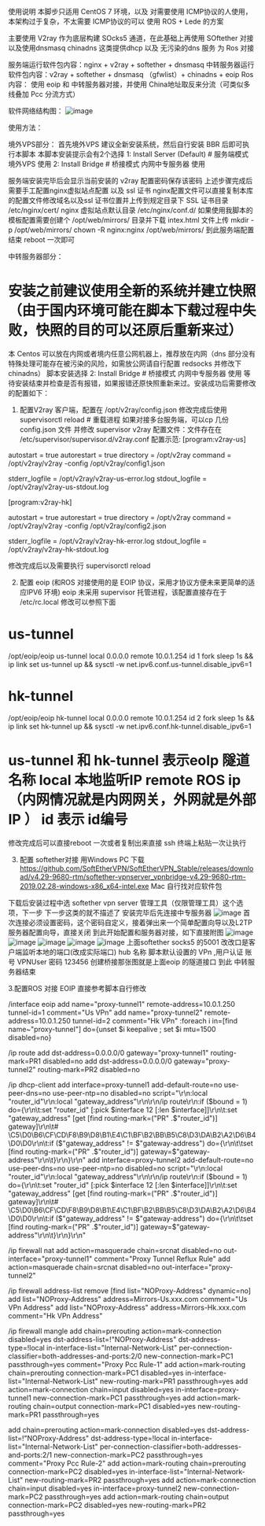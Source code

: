 使用说明
本脚步只适用 CentOS 7 环境，以及 对需要使用 ICMP协议的人使用，本架构过于复杂，不太需要 ICMP协议的可以 使用 ROS + Lede 的方案 

主要使用 V2ray 作为底层构建 SOcks5 通道，在此基础上再使用 SOftether 对接
  以及使用dnsmasq chinadns 这类提供dhcp 以及 无污染的dns 服务 为 Ros 对接

服务端运行软件包内容：nginx + v2ray + softether + dnsmasq
中转服务器运行软件包内容：v2ray + softether + dnsmasq （gfwlist）+ chinadns + eoip
Ros 内容： 使用 eoip 和 中转服务器对接，并使用 China地址取反来分流（可类似多线叠加 Pcc 分流方式）

软件网络结构图：
![image](v2ray-softether-dnsmasq-chinadns/images/001.png)

使用方法：

境外VPS部分：
首先境外VPS 建议全新安装系统，然后自行安装 BBR 后即可执行本脚本
本脚本安装提示会有2个选择
1: Install Server (Default) # 服务端模式 境外VPS 使用
2: Install Bridge     # 桥接模式 内网中专服务器 使用

服务端安装完毕后会显示当前安装的 v2ray 配置密码保存该密码
上述步骤完成后需要手工配置nginx虚拟站点配置 以及 ssl 证书
nginx配置文件可以直接复制本库的配置文件修改域名以及ssl 证书位置并上传到规定目录下
SSL 证书目录 /etc/nginx/cert/
nginx 虚拟站点默认目录 /etc/nginx/conf.d/
如果使用我脚本的模板配置需要创建个 /opt/web/mirrors/ 目录并下载 intex.html 文件上传
mkdir -p /opt/web/mirrors/
chown -R nginx:nginx /opt/web/mirrors/
到此服务端配置结束 reboot 一次即可

中转服务器部分：
# 安装之前建议使用全新的系统并建立快照（由于国内环境可能在脚本下载过程中失败，快照的目的可以还原后重新来过）
本 Centos 可以放在内网或者境内任意公网机器上，推荐放在内网（dns 部分没有特殊处理可能存在被污染的风险，如需放公网请自行配置 redsocks 并修改下 chinadns）
脚本安装选择 2: Install Bridge     # 桥接模式 内网中专服务器 使用
等待安装结束并检查是否有报错，如果报错还原快照重新来过。安装成功后需要修改的配置如下：

1. 配置V2ray 客户端，配置在 /opt/v2ray/config.json 修改完成后使用 supervisorctl reload # 重载进程
如果对接多台服务端，可以cp 几份 config.json 文件 并修改 supervisor v2ray 配置文件：文件存在在 /etc/supervisor/supervisor.d/v2ray.conf
配置示范:
[program:v2ray-us]

autostart = true
autorestart = true
directory = /opt/v2ray
command = /opt/v2ray/v2ray -config /opt/v2ray/config1.json

stderr_logfile = /opt/v2ray/v2ray-us-error.log
stdout_logfile = /opt/v2ray/v2ray-us-stdout.log

[program:v2ray-hk]

autostart = true
autorestart = true
directory = /opt/v2ray
command = /opt/v2ray/v2ray -config /opt/v2ray/config2.json

stderr_logfile = /opt/v2ray/v2ray-hk-error.log
stdout_logfile = /opt/v2ray/v2ray-hk-stdout.log

修改完成后以及需要执行 supervisorctl reload

2. 配置 eoip (和ROS 对接使用的是 EOIP 协议，采用才协议方便未来更简单的适应IPV6 环境)
eoip 未采用 supervisor 托管进程，该配置直接存在于 /etc/rc.local 修改可以参照下面
# us-tunnel
/opt/eoip/eoip us-tunnel local 0.0.0.0 remote 10.0.1.254 id 1 fork
sleep 1s && ip link set us-tunnel up && sysctl -w net.ipv6.conf.us-tunnel.disable_ipv6=1

# hk-tunnel
/opt/eoip/eoip hk-tunnel local 0.0.0.0 remote 10.0.1.254 id 2 fork
sleep 1s && ip link set hk-tunnel up && sysctl -w net.ipv6.conf.hk-tunnel.disable_ipv6=1

# us-tunnel 和 hk-tunnel 表示eoIp 隧道名称  local 本地监听IP remote ROS ip（内网情况就是内网网关，外网就是外部IP ） id 表示 id编号

修改完成后可以直接reboot 一次或者复制出来直接 ssh 终端上粘贴一次让执行

3. 配置 softether对接
用Windows PC 下载 https://github.com/SoftEtherVPN/SoftEtherVPN_Stable/releases/download/v4.29-9680-rtm/softether-vpnserver_vpnbridge-v4.29-9680-rtm-2019.02.28-windows-x86_x64-intel.exe
Mac 自行找对应软件包

下载后安装过程中选 softether vpn server 管理工具（仅限管理工具）这个选项，下一步 下一步这类的就不描述了
安装完毕后先连接中专服务器
![image](v2ray-softether-dnsmasq-chinadns/images/002.png)
首次连接必须设置密码，这个密码自定义，接着弹出来一个简单配置向导以及L2TP服务器配置向导，直接关闭
到此开始配置和服务器对接，如下直接附图
![image](v2ray-softether-dnsmasq-chinadns/images/003.png)
![image](v2ray-softether-dnsmasq-chinadns/images/004.png)
![image](v2ray-softether-dnsmasq-chinadns/images/005.png)
![image](v2ray-softether-dnsmasq-chinadns/images/006.png)
![image](v2ray-softether-dnsmasq-chinadns/images/007.png)
上面softether socks5 的5001 改改口是客户端监听本地的端口(改成实际端口)
hub 名称 脚本默认设置的 VPn ,用户认证 账号 VPNUser 密码 123456
创建桥接那张图就是上面eoip 的隧道接口
到此 中转服务器结束

3.配置ROS 对接 EOIP  直接参考脚本自行修改

/interface eoip
add name="proxy-tunnel1" remote-address=10.0.1.250 tunnel-id=1 comment="Us VPn"
add name="proxy-tunnel2" remote-address=10.0.1.250 tunnel-id=2 comment="Hk VPn"
:foreach i in=[find name~"proxy-tunnel"] do={unset $i keepalive ; set $i mtu=1500 disabled=no}

/ip route
add dst-address=0.0.0.0/0 gateway="proxy-tunnel1" routing-mark=PR1 disabled=no
add dst-address=0.0.0.0/0 gateway="proxy-tunnel2" routing-mark=PR2 disabled=no

/ip dhcp-client
add interface=proxy-tunnel1 add-default-route=no use-peer-dns=no use-peer-ntp=no disabled=no script="\r\n:local \"router_id\"\r\n:local \"gateway_address\"\r\n\r\n/ip route\r\n:if (\$bound = 1) do={\r\n\t:set \"router_id\" [:pick \$interface 12 [:len \$interface]]\r\n\t:set \"gateway_address\" [get [find routing-mark=(\"PR\" .\$\"router_id\")] gateway]\r\n\t# \C5\D0\B6\CF\CD\F8\B9\D8\B1\E4\C1\BF\B2\BB\B5\C8\D3\DA\B2\A2\D6\B4\D0\D0\r\n\t:if (\$\"gateway_address\" != \$\"gateway-address\") do={\r\n\t\tset [find routing-mark=(\"PR\" .\$\"router_id\")] gateway=\$\"gateway-address\"\r\n\t}\r\n}\r\n" 
add interface=proxy-tunnel2 add-default-route=no use-peer-dns=no use-peer-ntp=no disabled=no script="\r\n:local \"router_id\"\r\n:local \"gateway_address\"\r\n\r\n/ip route\r\n:if (\$bound = 1) do={\r\n\t:set \"router_id\" [:pick \$interface 12 [:len \$interface]]\r\n\t:set \"gateway_address\" [get [find routing-mark=(\"PR\" .\$\"router_id\")] gateway]\r\n\t# \C5\D0\B6\CF\CD\F8\B9\D8\B1\E4\C1\BF\B2\BB\B5\C8\D3\DA\B2\A2\D6\B4\D0\D0\r\n\t:if (\$\"gateway_address\" != \$\"gateway-address\") do={\r\n\t\tset [find routing-mark=(\"PR\" .\$\"router_id\")] gateway=\$\"gateway-address\"\r\n\t}\r\n}\r\n" 

/ip firewall nat
add action=masquerade chain=srcnat disabled=no out-interface="proxy-tunnel1" comment="Proxy Tunnel Reflux Rule"
add action=masquerade chain=srcnat disabled=no out-interface="proxy-tunnel2"

/ip firewall address-list
remove [find list="NOProxy-Address" dynamic=no]
add list="NOProxy-Address" address=Mirrors-Us.xxx.com comment="Us VPn Address"
add list="NOProxy-Address" address=Mirrors-Hk.xxx.com comment="Hk VPn Address"

/ip firewall mangle
add chain=prerouting action=mark-connection disabled=yes dst-address-list=!"NOProxy-Address" dst-address-type=!local in-interface-list="Internal-Network-List" per-connection-classifier=both-addresses-and-ports:2/0 new-connection-mark=PC1 passthrough=yes comment="Proxy Pcc Rule-1"
add action=mark-routing chain=prerouting connection-mark=PC1 disabled=yes in-interface-list="Internal-Network-List" new-routing-mark=PR1 passthrough=yes
add action=mark-connection chain=input disabled=yes in-interface=proxy-tunnel1 new-connection-mark=PC1 passthrough=yes
add action=mark-routing chain=output connection-mark=PC1 disabled=yes new-routing-mark=PR1 passthrough=yes

add chain=prerouting action=mark-connection disabled=yes dst-address-list=!"NOProxy-Address" dst-address-type=!local in-interface-list="Internal-Network-List" per-connection-classifier=both-addresses-and-ports:2/1 new-connection-mark=PC2 passthrough=yes comment="Proxy Pcc Rule-2"
add action=mark-routing chain=prerouting connection-mark=PC2 disabled=yes in-interface-list="Internal-Network-List" new-routing-mark=PR2 passthrough=yes
add action=mark-connection chain=input disabled=yes in-interface=proxy-tunnel2 new-connection-mark=PC2 passthrough=yes
add action=mark-routing chain=output connection-mark=PC2 disabled=yes new-routing-mark=PR2 passthrough=yes

